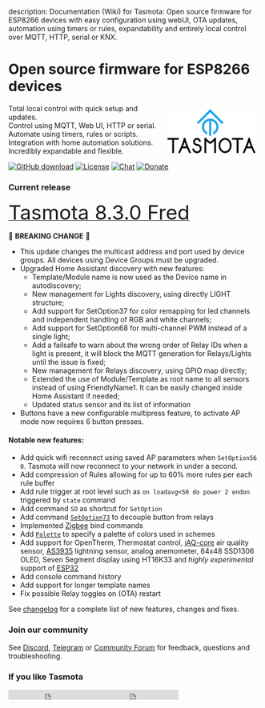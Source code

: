description: Documentation (Wiki) for Tasmota: Open source firmware for ESP8266 devices with easy configuration using webUI, OTA updates, automation using timers or rules, expandability and entirely local control over MQTT, HTTP, serial or KNX.

# Open source firmware for ESP8266 devices

<img style="margin: 10px 10px; float:right; width:35%" src="_media/frontlogo.svg" alt="Tasmota Logo"></img>
Total local control with quick setup and updates.    
Control using MQTT, Web UI, HTTP or serial.    
Automate using timers, rules or scripts.    
Integration with home automation solutions.    
Incredibly expandable and flexible.     

[![GitHub download](https://img.shields.io/github/downloads/arendst/Tasmota/total.svg?style=flat-square&color=green)](https://github.com/arendst/Tasmota/releases/latest)
[![License](https://img.shields.io/github/license/arendst/Tasmota.svg?style=flat-square)](https://github.com/arendst/Tasmota/blob/development/LICENSE.txt)
[![Chat](https://img.shields.io/discord/479389167382691863.svg?style=flat-square&color=blueviolet)](https://discord.gg/Ks2Kzd4)
[![Donate](https://img.shields.io/badge/donate-PayPal-blue.svg?style=flat-square)](https://paypal.me/tasmota)

### Current release
<a href="https://github.com/arendst/Tasmota/releases/tag/v8.3.0"><span style="font-size:40px;">Tasmota 8.3.0 Fred</span></a> 

:rotating_light: **BREAKING CHANGE** :rotating_light: 

- This update changes the multicast address and port used by device groups. All devices using Device Groups must be upgraded.
- Upgraded Home Assistant discovery with new features: 
    - Template/Module name is now used as the Device name in autodiscovery;
    - New management for Lights discovery, using directly LIGHT structure;
    - Add support for SetOption37 for color remapping for led channels and independent handling of RGB and white channels;
    - Add support for SetOption68 for multi-channel PWM instead of a single light;
    - Add a failsafe to warn about the wrong order of Relay IDs when a light is present, it will block the MQTT generation for Relays/Lights until the issue is fixed;
    - New management for Relays discovery, using GPIO map directly;
    - Extended the use of Module/Template as root name to all sensors instead of using FriendlyName1. It can be easily changed inside Home Assistant if needed;
    - Updated status sensor and its list of information
- Buttons have a new configurable multipress feature, to activate AP mode now requires 6 button presses.

#### Notable new features:

- Add quick wifi reconnect using saved AP parameters when `SetOption56 0`. Tasmota will now reconnect to your network in under a second.
- Add compression of Rules allowing for up to 60% more rules per each rule buffer
- Add rule trigger at root level such as `on loadavg<50 do power 2 endon` triggered by `state` command
- Add command `SO` as shortcut for `SetOption`
- Add command [`SetOption73`](Commands.md#setoption73) to decouple button from relays
- Implemented [Zigbee](Zigbee.md) bind commands
- Add [`Palette`](Commands.md#palette) to specify a palette of colors used in schemes
- Add support for OpenTherm, Thermostat control, [iAQ-core](IAQ.md) air quality sensor, [AS3935](AS3935) lightning sensor, analog anemometer, 64x48 SSD1306 OLED, Seven Segment display using HT16K33 and _highly experimental_ support of [ESP32](ESP32.md)
- Add console command history
- Add support for longer template names
- Fix possible Relay toggles on (OTA) restart

See [changelog](changelog.md) for a complete list of new features, changes and fixes.

### Join our community
See [Discord](https://discord.gg/Ks2Kzd4), [Telegram](https://t.me/tasmota) or [Community Forum](https://groups.google.com/d/forum/sonoffusers) for feedback, questions and troubleshooting.

### If you like Tasmota
<iframe src="https://ghbtns.com/github-btn.html?user=arendst&repo=tasmota&type=star&count=true" frameborder="0" scrolling="0" width="170px" height="20px"></iframe><iframe src="https://ghbtns.com/github-btn.html?user=arendst&repo=tasmota&type=fork&count=true" frameborder="0" scrolling="0" width="170px" height="20px"></iframe> 
